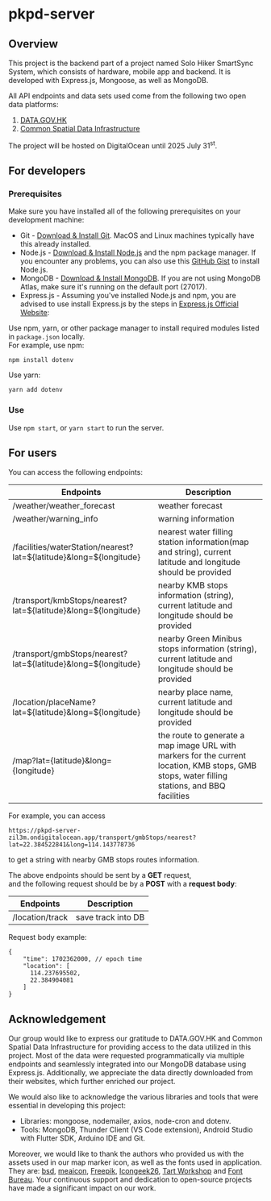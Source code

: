 # pkpd-server

## Overview
This project is the backend part of a project named Solo Hiker SmartSync System, which consists of hardware, mobile app and backend. It is developed with Express.js, Mongoose, as well as MongoDB. 

All API endpoints and data sets used come from the following two open data platforms:
1. [DATA.GOV.HK](https://data.gov.hk/en/)
2. [Common Spatial Data Infrastructure](https://portal.csdi.gov.hk/csdi-webpage/)

The project will be hosted on DigitalOcean until 2025 July 31<sup>st</sup>.

## For developers

### Prerequisites
Make sure you have installed all of the following prerequisites on your development machine:

- Git - [Download & Install Git](https://git-scm.com/downloads). MacOS and Linux machines typically have this already installed.
- Node.js - [Download & Install Node.js](https://nodejs.org/en/download/) and the npm package manager. If you encounter any problems, you can also use this [GitHub Gist](https://gist.github.com/isaacs/579814) to install Node.js.
- MongoDB - [Download & Install MongoDB](https://www.mongodb.org/downloads). If you are not using MongoDB Atlas, make sure it's running on the default port (27017).
- Express.js - Assuming you've installed Node.js and npm, you are advised to use install Express.js by the steps in [Express.js Official Website](https://expressjs.com/en/starter/installing.html):

Use npm, yarn, or other package manager to install required modules listed in `package.json` locally.\
For example, use npm:
```
npm install dotenv
```
Use yarn:
```
yarn add dotenv
```
### Use

Use `npm start`, or `yarn start` to run the server.

## For users
You can access the following endpoints:

| Endpoints | Description |
| ------------- |-------------|
| /weather/weather_forecast | weather forecast  |
| /weather/warning_info | warning information |
| /facilities/waterStation/nearest?lat=${latitude}&long=${longitude} | nearest water filling station information(map and string), current latitude and longitude should be provided |
| /transport/kmbStops/nearest?lat=${latitude}&long=${longitude} | nearby KMB stops information (string), current latitude and longitude should be provided |
| /transport/gmbStops/nearest?lat=${latitude}&long=${longitude} | nearby Green Minibus stops information (string), current latitude and longitude should be provided |
| /location/placeName?lat=${latitude}&long=${longitude} | nearby place name, current latitude and longitude should be provided |
|/map?lat={latitude}&long={longitude}| the route to generate a map image URL with markers for the current location, KMB stops, GMB stops, water filling stations, and BBQ facilities|

For example, you can access
```
https://pkpd-server-zil3m.ondigitalocean.app/transport/gmbStops/nearest?lat=22.384522841&long=114.143778736
```
to get a string with nearby GMB stops routes information. 

The above endpoints should be sent by a **GET** request,\
and the following request should be by a **POST** with a **request body**:

| Endpoints | Description |
| ------------- |-------------|
| /location/track | save track into DB |

Request body example:

```
{
    "time": 1702362000, // epoch time
    "location": [
      114.237695502,
      22.384904081
    ]
}
```

## Acknowledgement

Our group would like to express our gratitude to DATA.GOV.HK and Common Spatial Data Infrastructure 
for providing access to the data utilized in this project. 
Most of the data were requested programmatically via multiple endpoints and seamlessly integrated into our MongoDB database using Express.js. 
Additionally, we appreciate the data directly downloaded from their websites, which further enriched our project.

We would also like to acknowledge the various libraries and tools that were essential in developing this project:
- Libraries: mongoose, nodemailer, axios, node-cron and dotenv.
- Tools: MongoDB, Thunder Client (VS Code extension), Android Studio with Flutter SDK, Arduino IDE and Git.

Moreover, we would like to thank the authors who provided us with the assets used in our map marker icon, as well as the fonts used in application. 
They are: [bsd](https://www.flaticon.com/authors/bsd), [meaicon](https://www.flaticon.com/authors/meaicon), [Freepik](https://www.freepik.com/), [Icongeek26](https://www.flaticon.com/authors/icongeek26), [Tart Workshop](https://www.tartworkshop.com/) and [Font Bureau](https://typenetwork.com/type-foundries/font-bureau/farewell-font-bureau).
Your continuous support and dedication to open-source projects have made a significant impact on our work.
